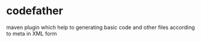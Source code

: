 codefather
==========

maven plugin which help to generating basic code and other files according to meta in XML form

